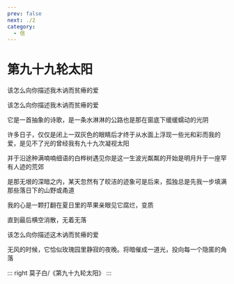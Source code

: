 ```yaml
---
prev: false
next: ./2
category:
  - 信
---
```


# 第九十九轮太阳

该怎么向你描述我木讷而贫瘠的爱

<!-- more -->

该怎么向你描述我木讷而贫瘠的爱

它是一首抽象的诗歌，是一条水淋淋的公路也是那在窗底下缓缓蠕动的光阴

许多日子，仅仅是闭上一双灰色的眼睛后才终于从水面上浮现一些光和彩而我的爱，是见不了光的曾经我有九十九次凝视太阳

并于沿途种满喃喃细语的白桦树遇见你是这一生波光粼粼的开始是明月升于一座罕有人迹的荒郊

是那无垠的深暗之内，某天忽然有了皎洁的迹象可是后来，孤独总是先我一步填满那些落日下的山野或甬道

我的心是一颗打翻在夏日里的苹果亲眼见它腐烂，变质

直到最后横空消散，无着无落

该怎么向你描述这木讷而贫瘠的爱

无风的时候，它恰似玫瑰园里静寂的夜晚。将暗催成一道光，投向每一个隐匿的角落

::: right
莫子白/《第九十九轮太阳》
:::
